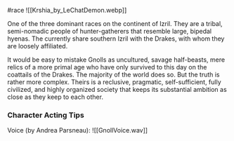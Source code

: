 #race
![[Krshia_by_LeChatDemon.webp]]

One of the three dominant races on the continent of Izril. They are a tribal, semi-nomadic people of hunter-gatherers that resemble large, bipedal hyenas. The currently share southern Izril with the Drakes, with whom they are loosely affiliated.

It would be easy to mistake Gnolls as uncultured, savage half-beasts, mere relics of a more primal age who have only survived to this day on the coattails of the Drakes. The majority of the world does so. But the truth is rather more complex. Theirs is a reclusive, pragmatic, self-sufficient, fully civilized, and highly organized society that keeps its substantial ambition as close as they keep to each other.

### Character Acting Tips
Voice (by Andrea Parsneau):
![[GnollVoice.wav]]
